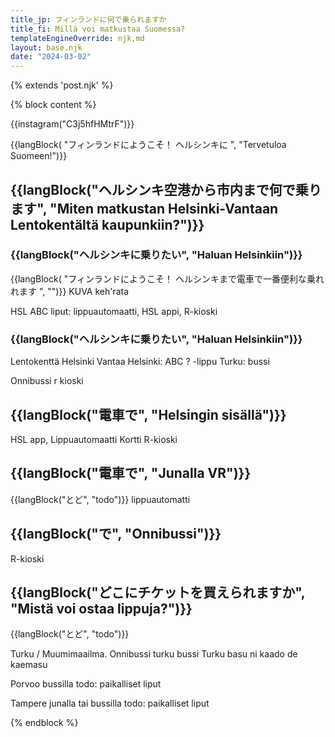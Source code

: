 ```yaml
---
title_jp: フィンランドに何で乗られますか
title_fi: Millä voi matkustaa Suomessa?
templateEngineOverride: njk,md
layout: base.njk
date: "2024-03-02"
---
```

{% extends 'post.njk' %}

{% block content %}

{{instagram("C3j5hfHMtrF")}}

{{langBlock(
"フィンランドにようこそ！
ヘルシンキに
", 
"Tervetuloa Suomeen!")}}

<h2>{{langBlock("ヘルシンキ空港から市内まで何で乗ります", "Miten matkustan Helsinki-Vantaan Lentokentältä kaupunkiin?")}}</h2>

<h3>{{langBlock("ヘルシンキに乗りたい", "Haluan Helsinkiin")}}</h2>
{{langBlock(
"フィンランドにようこそ！
ヘルシンキまで電車で一番便利な乗れれます
", 
"")}}
KUVA keh'rata

HSL ABC
liput: lippuautomaatti, HSL appi, R-kioski

<h3>{{langBlock("ヘルシンキに乗りたい", "Haluan Helsinkiin")}}</h2>

Lentokenttä Helsinki Vantaa
Helsinki: ABC ? -lippu
Turku: bussi

Onnibussi 
r kioski 

<h2>{{langBlock("電車で", "Helsingin sisällä")}}</h5>

HSL app,
Lippuautomaatti
Kortti
R-kioski


<h2>{{langBlock("電車で", "Junalla VR")}}</h5>

{{langBlock("とど", "todo")}}
lippuautomatti

<h2>{{langBlock("で", "Onnibussi")}}</h5>
R-kioski

<h2>{{langBlock("どこにチケットを買えられますか", "Mistä voi ostaa lippuja?")}}</h5>

{{langBlock("とど", "todo")}}

Turku / Muumimaailma.
Onnibussi
turku bussi
Turku basu ni kaado de kaemasu


Porvoo
bussilla
todo: paikalliset liput

Tampere
junalla tai bussilla
todo: paikalliset liput

{% endblock %}